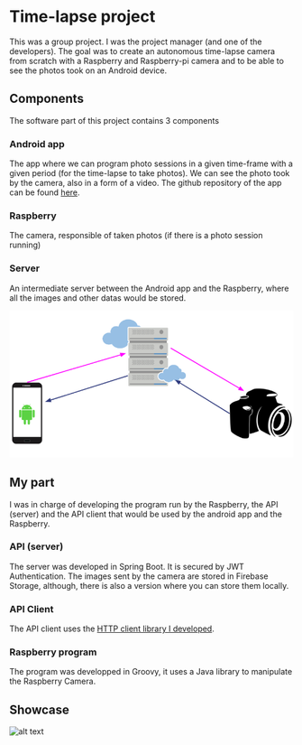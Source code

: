 # Time-lapse project
This was a group project. I was the project manager (and one of the developers). The goal was to create an autonomous time-lapse camera from scratch with a Raspberry and Raspberry-pi camera and to be able to see the photos took on an Android device. 

## Components
The software part of this project contains 3 components

### Android app
The app where we can program photo sessions in a given time-frame with a given period (for the time-lapse to take photos). We can see the photo took by the camera, also in a form of a video.
The github repository of the app can be found [here](https://github.com/nanileb/times_laps_app).

### Raspberry
The camera, responsible of taken photos (if there is a photo session running)

### Server
An intermediate server between the Android app and the Raspberry, where all the images and other datas would be stored. 

![alt text](https://raw.githubusercontent.com/nelson888/timelapse-project/master/images/schema.png "Timelapse example")

## My part
I was in charge of developing the program run by the Raspberry, the API (server) and the API client that would be used by the android app and the Raspberry.

### API (server)
The server was developed in Spring Boot. It is secured by JWT Authentication. The images sent by the camera are stored in Firebase Storage, although, there is also a version where you can store them locally.

### API Client
The API client uses the [HTTP client library I developed](https://github.com/tambapps/java-rest-client).

### Raspberry program
The program was developped in Groovy, it uses a Java library to manipulate the Raspberry Camera.

## Showcase

![alt text](https://raw.githubusercontent.com/nelson888/timelapse-project/master/images/timelapse.png "Timelapse example")


